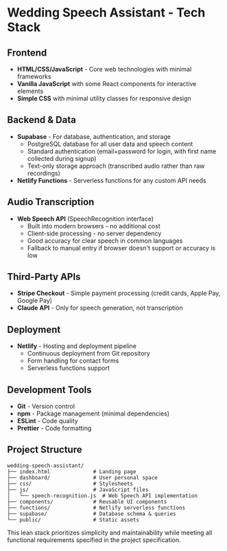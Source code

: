 # Wedding Speech Assistant - Tech Stack

## Frontend
- **HTML/CSS/JavaScript** - Core web technologies with minimal frameworks
- **Vanilla JavaScript** with some React components for interactive elements
- **Simple CSS** with minimal utility classes for responsive design

## Backend & Data
- **Supabase** - For database, authentication, and storage
  - PostgreSQL database for all user data and speech content
  - Standard authentication (email+password for login, with first name collected during signup)
  - Text-only storage approach (transcribed audio rather than raw recordings)
- **Netlify Functions** - Serverless functions for any custom API needs

## Audio Transcription
- **Web Speech API** (SpeechRecognition interface)
  - Built into modern browsers - no additional cost
  - Client-side processing - no server dependency
  - Good accuracy for clear speech in common languages
  - Fallback to manual entry if browser doesn't support or accuracy is low

## Third-Party APIs
- **Stripe Checkout** - Simple payment processing (credit cards, Apple Pay, Google Pay)
- **Claude API** - Only for speech generation, not transcription

## Deployment
- **Netlify** - Hosting and deployment pipeline
  - Continuous deployment from Git repository
  - Form handling for contact forms
  - Serverless functions support

## Development Tools
- **Git** - Version control
- **npm** - Package management (minimal dependencies)
- **ESLint** - Code quality
- **Prettier** - Code formatting

## Project Structure
```
wedding-speech-assistant/
├── index.html              # Landing page
├── dashboard/              # User personal space
├── css/                    # Stylesheets
├── js/                     # JavaScript files
│   └── speech-recognition.js  # Web Speech API implementation
├── components/             # Reusable UI components
├── functions/              # Netlify serverless functions
├── supabase/               # Database schema & queries
└── public/                 # Static assets
```

This lean stack prioritizes simplicity and maintainability while meeting all functional requirements specified in the project specification.

